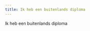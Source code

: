 ```yaml
---
title: Ik heb een buitenlands diploma
---
```


Ik heb een buitenlands diploma

<link-container>
<link-button link='{"name": "Welke licentie heb ik nodig?","url": "/licenties/licentie-tool"}' />
</link-container>
